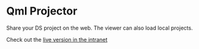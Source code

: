 # Qml Projector

Share your DS project on the web. The viewer can also load local projects.

Check out the [live version in the intranet](http://10.9.77.11/webshare/alportal/wasm/qmlprojector/)